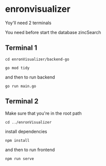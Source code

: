 # enronvisualizer
Yoy'll need 2 terminals

You need before start the database zincSearch

## Terminal 1
```
cd enronVisualizer/backend-go
```
```
go mod tidy  
```
and then to run backend
```
go run main.go
```


## Terminal 2
Make sure that you're in the root path
```
cd ../enronVisualizer
```
install dependencies
```
npm install
```
and then to run frontend
```
npm run serve
```
